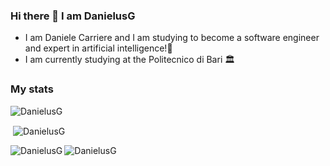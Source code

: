 ### Hi there 👋 I am DanielusG
- I am Daniele Carriere and I am studying to become a software engineer and expert in artificial intelligence!🤖
- I am currently studying at the Politecnico di Bari 🏛️

<h3 align="left">My stats</h3>

<p align="left"> <img src="https://komarev.com/ghpvc/?username=DanielusG&label=Profile%20views&color=0e75b6&style=flat" alt="DanielusG" /> </p>

<p>&nbsp;<img align="center" src="https://github-readme-stats.vercel.app/api?username=DanielusG&show_icons=true&locale=en&count_private=true" alt="DanielusG" /></p>

<p><img align="left" src="https://github-readme-stats.vercel.app/api/top-langs?username=DanielusG&show_icons=true&locale=en&layout=donuts" alt="DanielusG" /></p>

<p><img align="center" src="https://github-readme-streak-stats.herokuapp.com/?user=DanielusG&" alt="DanielusG" /></p>
